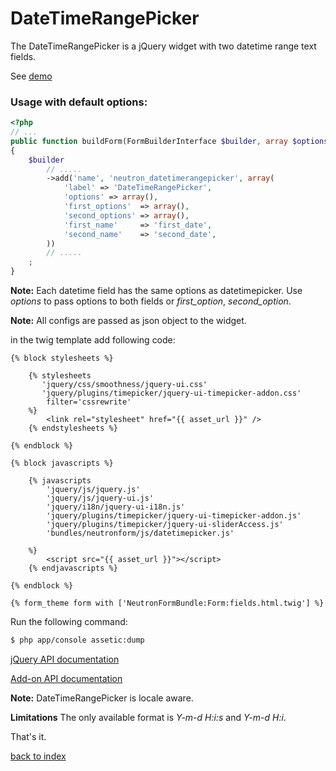 DateTimeRangePicker
===================

The DateTimeRangePicker is a jQuery widget with two datetime range text fields.

See [demo](http://trentrichardson.com/examples/timepicker/)

### Usage with default options:

``` php
<?php
// ...
public function buildForm(FormBuilderInterface $builder, array $options)
{
    $builder
        // .....
        ->add('name', 'neutron_datetimerangepicker', array(
            'label' => 'DateTimeRangePicker',
            'options' => array(),
            'first_options'  => array(),
            'second_options' => array(),
            'first_name'     => 'first_date',
            'second_name'    => 'second_date',
        ))
		// .....
    ;
}
```

**Note:** Each datetime field has the same options as datetimepicker. Use *options* to pass options to both fields or *first_option*, *second_option*.

**Note:** All configs are passed as json object to the widget.

in the twig template add following code:

``` jinja
{% block stylesheets %}
            
    {% stylesheets
       'jquery/css/smoothness/jquery-ui.css' 
       'jquery/plugins/timepicker/jquery-ui-timepicker-addon.css'
        filter='cssrewrite'
    %}
        <link rel="stylesheet" href="{{ asset_url }}" />
    {% endstylesheets %}

{% endblock %}

{% block javascripts %}

    {% javascripts
        'jquery/js/jquery.js'
        'jquery/js/jquery-ui.js'
        'jquery/i18n/jquery-ui-i18n.js'
        'jquery/plugins/timepicker/jquery-ui-timepicker-addon.js'
		'jquery/plugins/timepicker/jquery-ui-sliderAccess.js'
        'bundles/neutronform/js/datetimepicker.js'
   
    %}
        <script src="{{ asset_url }}"></script>
	{% endjavascripts %}

{% endblock %}

{% form_theme form with ['NeutronFormBundle:Form:fields.html.twig'] %}

```

Run the following command:

``` bash
$ php app/console assetic:dump
```

[jQuery API documentation](http://api.jqueryui.com/datepicker/)

[Add-on API documentation](http://trentrichardson.com/examples/timepicker/)

**Note:** DateTimeRangePicker is locale aware. 

**Limitations** The only available format is *Y-m-d H:i:s* and *Y-m-d H:i*.

That's it.

[back to index](index.md#list)

